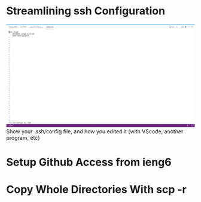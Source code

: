 # Streamlining ssh Configuration

![Image](Screenshot14.png)
Show your .ssh/config file, and how you edited it (with VScode, another program, etc)



# Setup Github Access from ieng6

# Copy Whole Directories With scp -r
